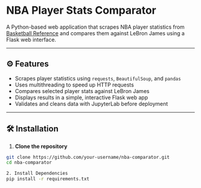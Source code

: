 #  NBA Player Stats Comparator

A Python-based web application that scrapes NBA player statistics from [Basketball Reference](https://www.basketball-reference.com/) and compares them against LeBron James using a Flask web interface.

---

## ⚙️ Features

- Scrapes player statistics using `requests`, `BeautifulSoup`, and `pandas`
- Uses multithreading to speed up HTTP requests
- Compares selected player stats against LeBron James
- Displays results in a simple, interactive Flask web app
- Validates and cleans data with JupyterLab before deployment

---

## 🛠️ Installation

1. **Clone the repository**

```bash
git clone https://github.com/your-username/nba-comparator.git
cd nba-comparator

2. Install Dependencies
pip install -r requirements.txt

